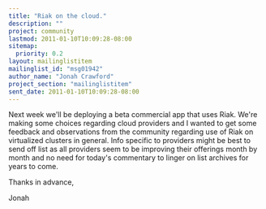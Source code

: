 ```yaml
---
title: "Riak on the cloud."
description: ""
project: community
lastmod: 2011-01-10T10:09:28-08:00
sitemap:
  priority: 0.2
layout: mailinglistitem
mailinglist_id: "msg01942"
author_name: "Jonah Crawford"
project_section: "mailinglistitem"
sent_date: 2011-01-10T10:09:28-08:00
---
```



Next week we'll be deploying a beta commercial app that uses Riak. We're making 
some choices regarding cloud providers and I wanted to get some feedback and 
observations from the community regarding use of Riak on virtualized clusters 
in general. Info specific to providers might be best to send off list as all 
providers seem to be improving their offerings month by month and no need for 
today's commentary to linger on list archives for years to come.

Thanks in advance,

Jonah

